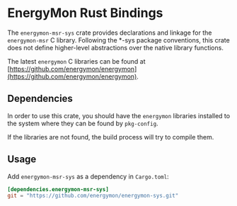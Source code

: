 # EnergyMon Rust Bindings

The `energymon-msr-sys` crate provides declarations and linkage for the
`energymon-msr` C library.
Following the *-sys package conventions, this crate does not define
higher-level abstractions over the native library functions.

The latest `energymon` C libraries can be found at
[https://github.com/energymon/energymon](https://github.com/energymon/energymon).

## Dependencies

In order to use this crate, you should have the `energymon` libraries
installed to the system where they can be found by `pkg-config`.

If the libraries are not found, the build process will try to compile them.

## Usage
Add `energymon-msr-sys` as a dependency in `Cargo.toml`:

```toml
[dependencies.energymon-msr-sys]
git = "https://github.com/energymon/energymon-sys.git"
```

